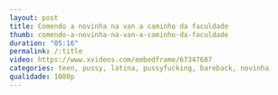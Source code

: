 ```yaml
---
layout: post
title: Comendo a novinha na van a caminho da faculdade
thumb: comendo-a-novinha-na-van-a-caminho-da-faculdade
duration: "05:16"
permalink: /:title
video: https://www.xvideos.com/embedframe/67347687
categories: teen, pussy, latina, pussyfucking, bareback, novinha
qualidade: 1080p
---
```

